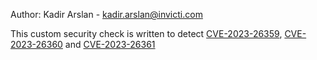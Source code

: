Author: Kadir Arslan - kadir.arslan@invicti.com

This custom security check is written to detect [CVE-2023-26359](https://nvd.nist.gov/vuln/detail/CVE-2023-26359), [CVE-2023-26360](https://nvd.nist.gov/vuln/detail/CVE-2023-26360) and [CVE-2023-26361](https://nvd.nist.gov/vuln/detail/CVE-2023-26361)
